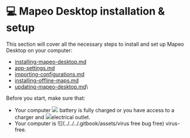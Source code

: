 # 💻 Mapeo Desktop installation & setup

This section will cover all the necessary steps to install and set up Mapeo Desktop on your computer:

* [installing-mapeo-desktop.md](installing-mapeo-desktop.md "mention")
* [app-settings.md](app-settings.md "mention")
* [importing-configurations.md](importing-configurations.md "mention")
* [installing-offline-maps.md](installing-offline-maps.md "mention")
* [updating-mapeo-desktop.md](updating-mapeo-desktop.md "mention")\


Before you start, make sure that:

* Your computer ![](../../../.gitbook/assets/battery) battery is fully charged or you have access to a charger and  ![](../../../.gitbook/assets/plug)electrical outlet.
* Your computer is ![](../../../.gitbook/assets/virus free bug free) virus-free.

